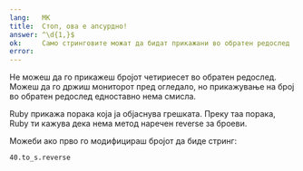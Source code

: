 ```yaml
---
lang:   MK
title:  Стоп, ова е апсурдно!
answer: ^\d{1,}$
ok:     Само стринговите можат да бидат прикажани во обратен редослед
error:  
---
```


Не можеш да го прикажеш бројот четириесет во обратен редослед. Можеш да го држиш мониторот пред огледало, но прикажување на број во обратен редослед едноставно нема смисла. 

Ruby прикажа порака која ја објаснува грешката. Преку таа порака, Ruby ти кажува дека нема метод наречен reverse за броеви.

Можеби ако прво го модифицираш бројот да биде стринг:  

    40.to_s.reverse
